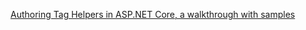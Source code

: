 [Authoring Tag Helpers in ASP.NET Core, a walkthrough with samples](https://docs.microsoft.com/en-us/aspnet/core/mvc/views/tag-helpers/authoring)


